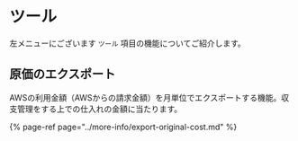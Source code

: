 # ツール

左メニューにございます `ツール` 項目の機能についてご紹介します。

## **原価のエクスポート**

AWSの利用金額（AWSからの請求金額）を月単位でエクスポートする機能。収支管理をする上での仕入れの金額に当たります。

{% page-ref page="../more-info/export-original-cost.md" %}

